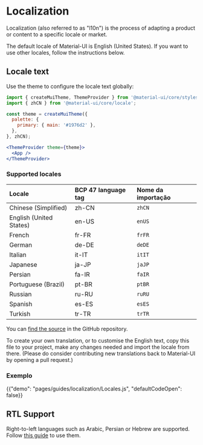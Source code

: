 # Localization

<p class="description">Localization (also referred to as "l10n") is the process of adapting a product or content to a specific locale or market.</p>

The default locale of Material-UI is English (United States). If you want to use other locales, follow the instructions below.

## Locale text

Use the theme to configure the locale text globally:

```jsx
import { createMuiTheme, ThemeProvider } from '@material-ui/core/styles';
import { zhCN } from '@material-ui/core/locale';

const theme = createMuiTheme({
  palette: {
    primary: { main: '#1976d2' },
  },
}, zhCN);

<ThemeProvider theme={theme}>
  <App />
</ThemeProvider>
```

### Supported locales

| Locale                  | BCP 47 language tag | Nome da importação |
|:----------------------- |:------------------- |:------------------ |
| Chinese (Simplified)    | zh-CN               | `zhCN`             |
| English (United States) | en-US               | `enUS`             |
| French                  | fr-FR               | `frFR`             |
| German                  | de-DE               | `deDE`             |
| Italian                 | it-IT               | `itIT`             |
| Japanese                | ja-JP               | `jaJP`             |
| Persian                 | fa-IR               | `faIR`             |
| Portuguese (Brazil)     | pt-BR               | `ptBR`             |
| Russian                 | ru-RU               | `ruRU`             |
| Spanish                 | es-ES               | `esES`             |
| Turkish                 | tr-TR               | `trTR`             |

You can [find the source](https://github.com/mui-org/material-ui/blob/master/packages/material-ui/src/locale/index.js) in the GitHub repository.

To create your own translation, or to customise the English text, copy this file to your project, make any changes needed and import the locale from there. (Please do consider contributing new translations back to Material-UI by opening a pull request.)

### Exemplo

{{"demo": "pages/guides/localization/Locales.js", "defaultCodeOpen": false}}

## RTL Support

Right-to-left languages such as Arabic, Persian or Hebrew are supported. Follow [this guide](/guides/right-to-left/) to use them.
